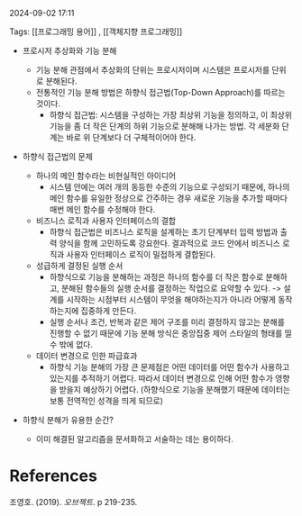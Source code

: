 
2024-09-02 17:11

Tags: [[프로그래밍 용어]] , [[객체지향 프로그래밍]]


- 프로시저 추상화와 기능 분해
	- 기능 분해 관점에서 추상화의 단위는 프로시저이며 시스템은 프로시저를 단위로 분해된다.
	- 전통적인 기능 분해 방법은 하향식 접근법(Top-Down Approach)를 따르는 것이다.
		- 하향식 접근법: 시스템을 구성하는 가장 최상위 기능을 정의하고, 이 최상위 기능을 좀 더 작은 단계의 하위 기능으로 분해해 나가는 방법. 각 세분화 단계는 바로 위 단계보다 더 구체적이어야 한다.


- 하향식 접근법의 문제
	- 하나의 메인  함수라는 비현실적인 아이디어
		- 시스템 안에는 여러 개의 동등한 수준의 기능으로 구성되기 때문에, 하나의 메인 함수를 유일한 정상으로 간주하는 경우 새로운 기능을 추가할 때마다 매번 메인 함수를 수정해야 한다.
	 - 비즈니스 로직과 사용자 인터페이스의 결합
		 - 하향식 접근법은 비즈니스 로직을 설계하는 초기 단계부터 입력 방법과 출력 양식을 함께 고민하도록 강요한다. 결과적으로 코드 안에서 비즈니스 로직과 사용자 인터페이스 로직이 밀접하게 결합된다.
	- 성급하게 결정된 실행 순서
		- 하향식으로 기능을 분해하는 과정은 하나의 함수를 더 작은 함수로 분해하고, 분해된 함수들의 실행 순서를 결정하는 작업으로 요약할 수 있다. -> 설계를 시작하는 시점부터 시스템이 무엇을 해야하는지가 아니라 어떻게 동작하는지에 집중하게 만든다.
		- 실행 순서나 조건, 반복과 같은 제어 구조를 미리 결정하지 않고는 분해를 진행할 수 없기 때문에 기능 분해 방식은 중앙집중 제어 스타일의 형태를 띨 수 밖에 없다.
	- 데이터 변경으로 인한 파급효과
		- 하향식 기능 분해의 가장 큰 문제점은 어떤 데이터를 어떤 함수가 사용하고 있는지를 추적하기 어렵다. 따라서 데이터 변경으로 인해 어떤 함수가 영향을 받을지 예상하기 어렵다. (하향식으로 기능을 분해했기 때문에 데이터는 보통 전역적인 성격을 띄게 되므로)

- 하향식 분해가 유용한 순간?
	- 이미 해결된 알고리즘을 문서화하고 서술하는 데는 용이하다.



# References

조영호. (2019). *오브젝트*. p 219-235.

